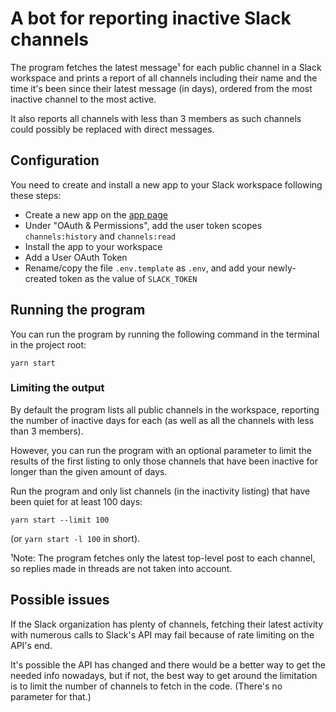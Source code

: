 # A bot for reporting inactive Slack channels

The program fetches the latest message¹ for each public channel in a Slack workspace and prints a report of all channels including their name and the time it's been since their latest message (in days), ordered from the most inactive channel to the most active.

It also reports all channels with less than 3 members as such channels could possibly be replaced with direct messages.

## Configuration

You need to create and install a new app to your Slack workspace following these steps:
- Create a new app on the [app page](https://api.slack.com/apps)
- Under "OAuth & Permissions", add the user token scopes `channels:history` and `channels:read`
- Install the app to your workspace
- Add a User OAuth Token
- Rename/copy the file `.env.template` as `.env`, and add your newly-created token as the value of `SLACK_TOKEN`

## Running the program

You can run the program by running the following command in the terminal in the project root: 
```shell
yarn start
``` 

### Limiting the output

By default the program lists all public channels in the workspace, reporting the number of inactive days for each (as well as all the channels with less than 3 members).

However, you can run the program with an optional parameter to limit the results of the first listing to only those channels that have been inactive for longer than the given amount of days.

Run the program and only list channels (in the inactivity listing) that have been quiet for at least 100 days:
```shell
yarn start --limit 100
``` 
(or `yarn start -l 100` in short).

¹Note: The program fetches only the latest top-level post to each channel, so replies made in threads are not taken into account.

## Possible issues

If the Slack organization has plenty of channels, fetching their latest activity with numerous calls to Slack's API may fail because of rate limiting on the API's end.

It's possible the API has changed and there would be a better way to get the needed info nowadays, but if not, the best way to get around the limitation is to limit the number of channels to fetch in the code. (There's no parameter for that.)
